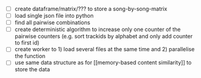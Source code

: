 - [ ] create dataframe/matrix/??? to store a song-by-song-matrix  
- [ ] load single json file into python  
- [ ] find all pairwise combinations  
- [ ] create deterministic algorithm to increase only one counter of the pairwise counters (e.g. sort trackids by alphabet and only add counter to first id)  
- [ ] create worker to 1) load several files at the same time and 2) parallelise the function
- [ ] use same data structure as for [[memory-based content similarity]] to store the data
